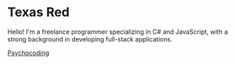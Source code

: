 # Texas Red
Hello! I'm a freelance programmer specializing in C# and JavaScript, with a strong background in developing full-stack applications. <br>

[Psychocoding](https://psychocoding.net)





